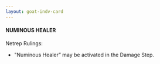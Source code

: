 ```yaml
---
layout: goat-indv-card
---
```


#### NUMINOUS HEALER

Netrep Rulings:

*   "Numinous Healer” may be activated in the Damage Step.